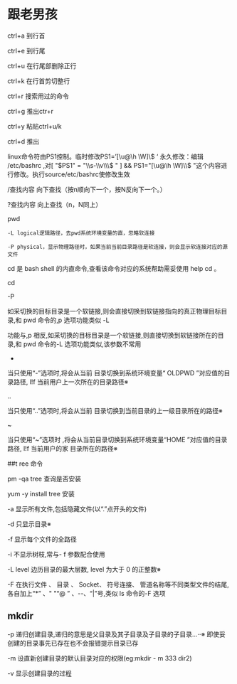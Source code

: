# 跟老男孩
ctrl+a 到行首

ctrl+e 到行尾

ctrl+u 在行尾部删除正行

ctrl+k 在行首剪切整行

ctrl+r 搜索用过的命令

ctrl+g 推出ctr+r

ctrl+y 粘贴ctrl+u/k 

ctrl+d 推出

linux命令符由PS1控制。临时修改PS1=’[\u@\h \W]\\$ ‘  永久修改：编辑 /etc/bashrc ,对[ "$PS1" = "\\s-\\v\\\$ " ] && PS1="[\u@\h \W]\\$ "这个内容进行修改。执行source/etc/bashrc使修改生效

/查找内容      向下查找（按n顺向下一个，按N反向下一个。）

?查找内容      向上查找（n，N同上）

pwd 
  
    -L logical逻辑路径，去pwd系统环境变量的直，忽略软连接
    
    -P physical，显示物理路径时，如果当前当前目录路径是软连接，则会显示软连接对应的源文件
    
cd 是 bash shell 的内直命令,查看该命令对应的系统帮助需妥使用 help cd 。

cd

  -P
  
  
  如采切换的目标目录是一个软链接,则会直接切换到软链接指向的真正物理目标目录,和 pwd 命令的,p 选项功能类似
  -L
  
  功能与,p 相反,如采切换的目标目录是一个软链接,则直接切换到软链接所在的目录,和 pwd 命令的-L 选项功能类似,该参数不常用
  
  -
  
  当只使用“-”选项时,将会从当前 目录切换到系统环境变量“ OLDPWD ”对应值的目录路径, l!f 当前用户上一次所在的目录路径※
  
  ..
  
  当只使用“..”选项时,将会从当前 目录切换到当前目录的上一级目录所在的路径※
  
  ~
  
  当只使用“~”选项时 ,将会从当前目录切换到系统环境变量“HOME ”对应值的目录路径, l!f 当前用户的家 目录所在的路径※
  
##t ree 命令

pm -qa tree 查询是否安装

yum -y install tree 安装

-a 显示所有文件,包括隐藏文件(以“.”点开头的文件)

-d 只显示目录※

-f 显示每个文件的全路径

-i 不显示树枝,常与- f 参数配合使用

-L level 边历目录的最大层数, level 为大于 0 的正整数※

-F 在执行文件 、 目录 、 Socket、 符号连接、 管道名称等不同类型文件的结尾,各自加上“*” 、" "“@ ” 、--、“|”号,类似 ls 命令的-F 选项

## mkdir
-p 递归创建目录,递归的意思是父目录及其子目录及子目录的子目录...··※ 即使妥创建的目录事先已存在也不会报错提示目录已存

-m 设直新创建目录的默认目录对应的权限(eg:mkdir - m 333 dir2)

-v 显示创建目录的过程

  

